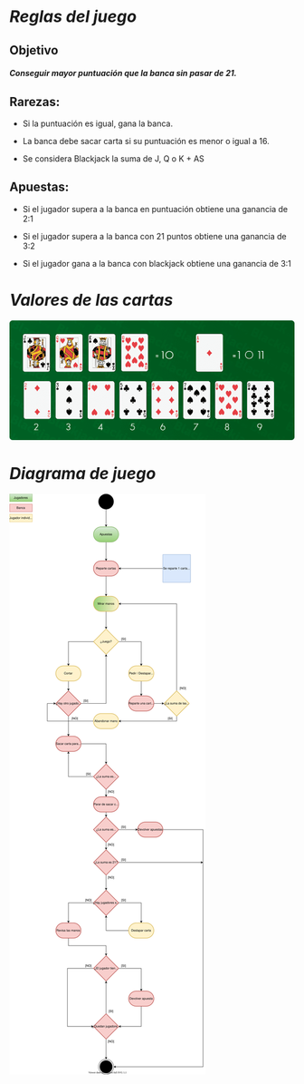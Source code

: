 # *Reglas del juego*

## Objetivo

#### *Conseguir mayor puntuación que la banca sin pasar de 21.*

## Rarezas: 

 - Si la puntuación es igual, gana la banca.

 - La banca debe sacar carta si su puntuación es menor o igual a 16.

 - Se considera Blackjack la suma de J, Q o K + AS

## Apuestas:

 - Si el jugador supera a la banca en puntuación obtiene una ganancia de 2:1

 - Si el jugador supera a la banca con 21 puntos obtiene una ganancia de 3:2

 - Si el jugador gana a la banca con blackjack obtiene una ganancia de 3:1

# *Valores de las cartas*

![Cartas](cartas.png)

# *Diagrama de juego*

![Diagrama de juego](diagrama.svg)
